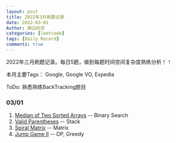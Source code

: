 ```yaml
---
layout: post
title: 2022年3月刷题记录
date: 2022-03-01
Author: 麻瓜码农
categories: [leetcode]
tags: [Daily Record]
comments: true
---
```


2022年三月刷题记录。每日5题，做到每题时间空间复杂度熟练分析！！

本月主要Tags： Google, Google VO, Expedia

ToDo: 熟悉熟练BackTracking题目
### 03/01
1. [Median of Two Sorted Arrays](https://leetcode.com/problems/median-of-two-sorted-arrays/) -- Binary Search
2. [Valid Parentheses](https://leetcode.com/problems/valid-parentheses/) -- Stack
3. [Spiral Matrix](https://leetcode.com/problems/spiral-matrix/) -- Matrix
4. [Jump Game II](https://leetcode.com/problems/jump-game-ii/) -- DP, Greedy


